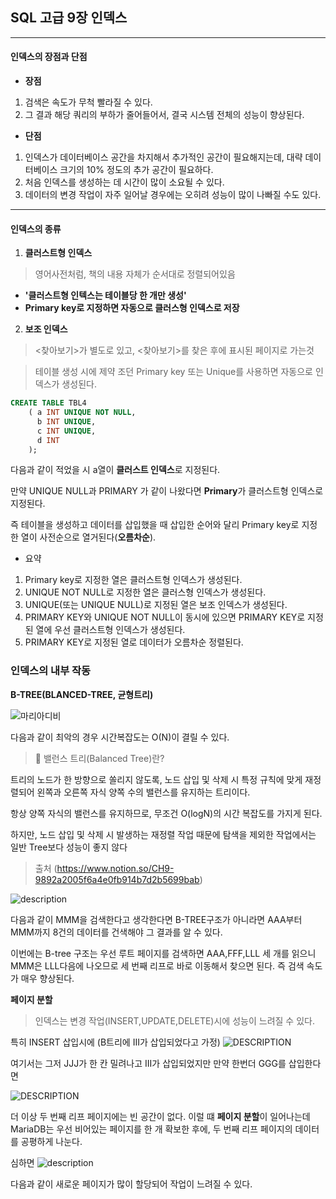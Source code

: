 ## SQL 고급 9장 인덱스
___

#### 인덱스의 장점과 단점
- **장점**
1. 검색은 속도가 무척 빨라질 수 있다.
2. 그 결과 해당 쿼리의 부하가 줄어들어서, 결국 시스템 전체의 성능이 향상된다.
- **단점**
1. 인덱스가 데이터베이스 공간을 차지해서 추가적인 공간이 필요해지는데, 대략 데이터베이스 크기의 10% 정도의 추가 공간이 필요하다.
2. 처음 인덱스를 생성하는 데 시간이 많이 소요될 수 있다.
3. 데이터의 변경 작업이 자주 일어날 경우에는 오히려 성능이 많이 나빠질 수도 있다.
___
#### 인덱스의 종류
1. **클러스트형 인덱스** 
> 영어사전처럼, 책의 내용 자체가 순서대로 정렬되어있음
- **'클러스트형 인텍스는 테이블당 한 개만 생성'**
- **Primary key로 지정하면 자동으로 클러스형 인덱스로 저장**
2. **보조 인덱스**
> <찾아보기>가 별도로 있고, <찾아보기>를 찾은 후에 표시된 페이지로 가는것


> 테이블 생성 시에 제약 조던 Primary key 또는 Unique를 사용하면 자동으로 인덱스가 생성된다.

```sql
CREATE TABLE TBL4
    ( a INT UNIQUE NOT NULL,
      b INT UNIQUE,
      c INT UNIQUE,
      d INT
    );
```

다음과 같이 적었을 시 a열이 **클러스트 인덱스**로 지정된다.

만약 UNIQUE NULL과 PRIMARY 가 같이 나왔다면 **Primary**가 클러스트형 인덱스로 지정된다.

즉 테이블을 생성하고 데이터를 삽입했을 때 삽입한 순어와 달리 Primary key로 지정한 열이 사전순으로 열거된다(**오름차순**).

- 요약
1. Primary key로 지정한 열은 클러스트형 인덱스가 생성된다.
2. UNIQUE NOT NULL로 지정한 열은 클러스형 인덱스가 생성된다.
3. UNIQUE(또는 UNIQUE NULL)로 지정된 열은 보조 인덱스가 생성된다.
4. PRIMARY KEY와 UNIQUE NOT NULL이 동시에 있으면 PRIMARY KEY로 지정된 열에 우선 클러스트형 인덱스가 생성된다.
5. PRIMARY KEY로 지정된 열로 데이터가 오름차순 정렬된다.

### 인덱스의 내부 작동
**B-TREE(BLANCED-TREE, 균형트리)**

![마리아디비](https://velog.velcdn.com/images%2Fsem%2Fpost%2Fbe813e7f-041f-4470-ade8-644f01b84a5f%2Fimg%20(1).png)

다음과 같이 최악의 경우 시간복잡도는 O(N)이 결릴 수 있다.

>🔎 밸런스 트리(Balanced Tree)란?

트리의 노드가 한 방향으로 쏠리지 않도록,
노드 삽입 및 삭제 시 특정 규칙에 맞게 재정렬되어 왼쪽과 
오른쪽 자식 양쪽 수의 밸런스를 유지하는 트리이다. 

항상 양쪽 자식의 밸런스를 유지하므로, 
무조건 O(logN)의 시간 복잡도를 가지게 된다.

하지만, 노드 삽입 및 삭제 시 발생하는 재정렬 작업 때문에
탐색을 제외한 작업에서는 일반 Tree보다 성능이 좋지 않다

> 출처 (https://www.notion.so/CH9-9892a2005f6a4e0fb914b7d2b5699bab)

![description](https://s3.us-west-2.amazonaws.com/secure.notion-static.com/63d7ef59-e807-49de-a510-d3f81497dffc/Untitled.png?X-Amz-Algorithm=AWS4-HMAC-SHA256&X-Amz-Content-Sha256=UNSIGNED-PAYLOAD&X-Amz-Credential=AKIAT73L2G45EIPT3X45%2F20230103%2Fus-west-2%2Fs3%2Faws4_request&X-Amz-Date=20230103T120924Z&X-Amz-Expires=86400&X-Amz-Signature=f3e7f6278478a28ff6cec494f52c123677260e231930c2e79c61aa8b567385f3&X-Amz-SignedHeaders=host&response-content-disposition=filename%3D%22Untitled.png%22&x-id=GetObject)

다음과 같이 MMM을 검색한다고 생각한다면 B-TREE구조가 아니라면 AAA부터 MMM까지 8건의 데이터를 건색해야 그 결과를 알 수 있다.

이번에는 B-tree 구조는 우선 루트 페이지를 검색하면 AAA,FFF,LLL 세 개를 읽으니 MMM은 LLL다음에 나오므로 세 번째 리프로 바로 이동해서 찾으면 된다. 즉 검색 속도가 매우 향상된다.

**페이지 분할**
>인덱스는 변경 작업(INSERT,UPDATE,DELETE)시에 성능이 느려질 수 있다.

특히 INSERT 삽입시에 (B트리에 III가 삽입되었다고 가정)
![DESCRIPTION](https://s3.us-west-2.amazonaws.com/secure.notion-static.com/f82c7f0b-6e29-433c-8815-fddec4a39076/Untitled.png?X-Amz-Algorithm=AWS4-HMAC-SHA256&X-Amz-Content-Sha256=UNSIGNED-PAYLOAD&X-Amz-Credential=AKIAT73L2G45EIPT3X45%2F20230103%2Fus-west-2%2Fs3%2Faws4_request&X-Amz-Date=20230103T121401Z&X-Amz-Expires=86400&X-Amz-Signature=da1890274a2b5866b91e3b050c4ca98bdf72786c7f5024788741251d9b0b1203&X-Amz-SignedHeaders=host&response-content-disposition=filename%3D%22Untitled.png%22&x-id=GetObject)

여기서는 그저 JJJ가 한 칸 밀려나고 III가 삽입되었지만 만약 한번더 GGG를 삽입한다면 

![DESCRIPTION](https://s3.us-west-2.amazonaws.com/secure.notion-static.com/f82c7f0b-6e29-433c-8815-fddec4a39076/Untitled.png?X-Amz-Algorithm=AWS4-HMAC-SHA256&X-Amz-Content-Sha256=UNSIGNED-PAYLOAD&X-Amz-Credential=AKIAT73L2G45EIPT3X45%2F20230103%2Fus-west-2%2Fs3%2Faws4_request&X-Amz-Date=20230103T121401Z&X-Amz-Expires=86400&X-Amz-Signature=da1890274a2b5866b91e3b050c4ca98bdf72786c7f5024788741251d9b0b1203&X-Amz-SignedHeaders=host&response-content-disposition=filename%3D%22Untitled.png%22&x-id=GetObject)

더 이상 두 번째 리프 페이지에는 빈 공간이 없다. 이럴 떄 **페이지 분할**이 일어나는데 MariaDB는 우선 비어있는 페이지를 한 개 확보한 후에, 두 번째 리프 페이지의 데이터를 공평하게 나눈다.

심하면
![description](https://s3.us-west-2.amazonaws.com/secure.notion-static.com/b5e2bd03-2f20-48cb-92c5-2d6b5ddeb6d0/Untitled.png?X-Amz-Algorithm=AWS4-HMAC-SHA256&X-Amz-Content-Sha256=UNSIGNED-PAYLOAD&X-Amz-Credential=AKIAT73L2G45EIPT3X45%2F20230103%2Fus-west-2%2Fs3%2Faws4_request&X-Amz-Date=20230103T121826Z&X-Amz-Expires=86400&X-Amz-Signature=ebc7b76bb992a558760cbff5b86adb17262cb144ee0bcf4d9c92ae899977ff59&X-Amz-SignedHeaders=host&response-content-disposition=filename%3D%22Untitled.png%22&x-id=GetObject)

다음과 같이 새로운 페이지가 많이 할당되어 작업이 느려질 수 있다.











